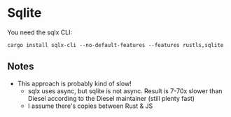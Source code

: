 # Sqlite
You need the sqlx CLI:

```
cargo install sqlx-cli --no-default-features --features rustls,sqlite
```

## Notes
- This approach is probably kind of slow!
   - sqlx uses async, but sqlite is not async. Result is 7-70x slower than Diesel according to the Diesel maintainer (still plenty fast)
   - I assume there's copies between Rust & JS
